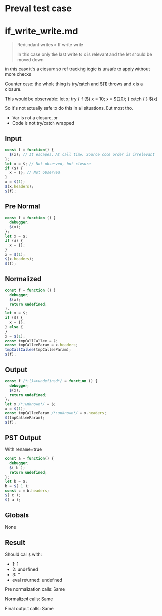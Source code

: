 # Preval test case

# if_write_write.md

> Redundant writes > If write write
>
> In this case only the last write to x is relevant and the let should be moved down

In this case it's a closure so ref tracking logic is unsafe to apply without more checks

Counter case: the whole thing is try/catch and $(1) throws and x is a closure.

This would be observable:
  let x; try { if ($) x = 10; x = $(20); } catch { } $(x)

So it's not actually safe to do this in all situations. But most tho.
- Var is not a closure, or
- Code is not try/catch wrapped

## Input

`````js filename=intro
const f = function() {
  $(x); // It escapes. At call time. Source code order is irrelevant
};
let x = $; // Not observed, but closure
if ($) {
  x = {}; // Not observed
}
x = $(1);
$(x.headers);
$(f);
`````

## Pre Normal


`````js filename=intro
const f = function () {
  debugger;
  $(x);
};
let x = $;
if ($) {
  x = {};
}
x = $(1);
$(x.headers);
$(f);
`````

## Normalized


`````js filename=intro
const f = function () {
  debugger;
  $(x);
  return undefined;
};
let x = $;
if ($) {
  x = {};
} else {
}
x = $(1);
const tmpCallCallee = $;
const tmpCalleeParam = x.headers;
tmpCallCallee(tmpCalleeParam);
$(f);
`````

## Output


`````js filename=intro
const f /*:()=>undefined*/ = function () {
  debugger;
  $(x);
  return undefined;
};
let x /*:unknown*/ = $;
x = $(1);
const tmpCalleeParam /*:unknown*/ = x.headers;
$(tmpCalleeParam);
$(f);
`````

## PST Output

With rename=true

`````js filename=intro
const a = function() {
  debugger;
  $( b );
  return undefined;
};
let b = $;
b = $( 1 );
const c = b.headers;
$( c );
$( a );
`````

## Globals

None

## Result

Should call `$` with:
 - 1: 1
 - 2: undefined
 - 3: '<function>'
 - eval returned: undefined

Pre normalization calls: Same

Normalized calls: Same

Final output calls: Same
